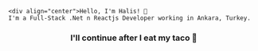 <samp >

    <div align="center">Hello, I'm Halis! 👋
    I'm a Full-Stack .Net n Reactjs Developer working in Ankara, Turkey.
  </div></samp>
    <h3 align="center">I'll continue after I eat my taco 🌮</h3>
